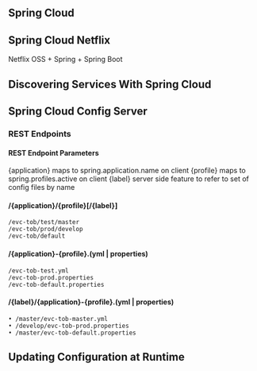 ## Spring Cloud 

## Spring Cloud Netflix
Netflix OSS + Spring + Spring Boot

## Discovering Services With Spring Cloud

## Spring Cloud Config Server
### REST Endpoints

#### REST Endpoint Parameters
{application} maps to spring.application.name on client
{profile} maps to spring.profiles.active on client
{label} server side feature to refer to set of config files by name

#### /{application}/{profile}[/{label}]
```
/evc-tob/test/master 
/evc-tob/prod/develop
/evc-tob/default
```

#### /{application}-{profile}.(yml | properties)
```
/evc-tob-test.yml
/evc-tob-prod.properties
/evc-tob-default.properties

```
#### /{label}/{application}-{profile}.(yml | properties)
```
• /master/evc-tob-master.yml
• /develop/evc-tob-prod.properties
• /master/evc-tob-default.properties

```

## Updating Configuration at Runtime
